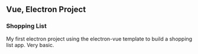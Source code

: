 ## Vue, Electron Project

### Shopping List

My first electron project using the electron-vue template to build a shopping list app. Very basic.